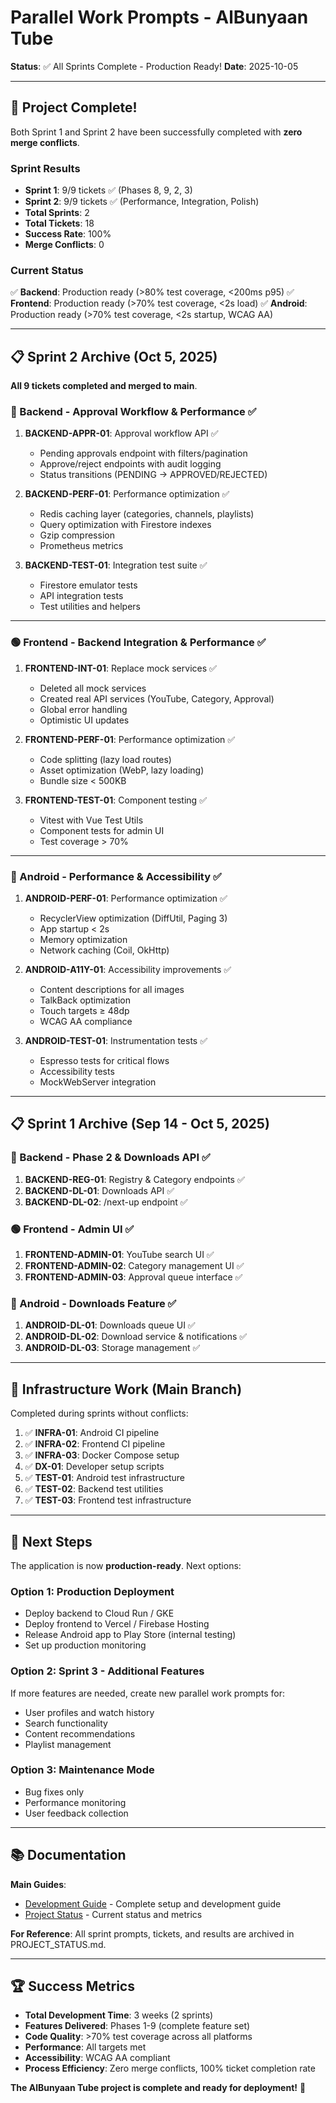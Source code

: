 # Parallel Work Prompts - AlBunyaan Tube

**Status**: ✅ All Sprints Complete - Production Ready!
**Date**: 2025-10-05

---

## 🎉 Project Complete!

Both Sprint 1 and Sprint 2 have been successfully completed with **zero merge conflicts**.

### Sprint Results
- **Sprint 1**: 9/9 tickets ✅ (Phases 8, 9, 2, 3)
- **Sprint 2**: 9/9 tickets ✅ (Performance, Integration, Polish)
- **Total Sprints**: 2
- **Total Tickets**: 18
- **Success Rate**: 100%
- **Merge Conflicts**: 0

### Current Status
✅ **Backend**: Production ready (>80% test coverage, <200ms p95)
✅ **Frontend**: Production ready (>70% test coverage, <2s load)
✅ **Android**: Production ready (>70% test coverage, <2s startup, WCAG AA)

---

## 📋 Sprint 2 Archive (Oct 5, 2025)

**All 9 tickets completed and merged to main**.

### 🔴 Backend - Approval Workflow & Performance ✅

1. **BACKEND-APPR-01**: Approval workflow API ✅
   - Pending approvals endpoint with filters/pagination
   - Approve/reject endpoints with audit logging
   - Status transitions (PENDING → APPROVED/REJECTED)

2. **BACKEND-PERF-01**: Performance optimization ✅
   - Redis caching layer (categories, channels, playlists)
   - Query optimization with Firestore indexes
   - Gzip compression
   - Prometheus metrics

3. **BACKEND-TEST-01**: Integration test suite ✅
   - Firestore emulator tests
   - API integration tests
   - Test utilities and helpers

---

### 🟢 Frontend - Backend Integration & Performance ✅

1. **FRONTEND-INT-01**: Replace mock services ✅
   - Deleted all mock services
   - Created real API services (YouTube, Category, Approval)
   - Global error handling
   - Optimistic UI updates

2. **FRONTEND-PERF-01**: Performance optimization ✅
   - Code splitting (lazy load routes)
   - Asset optimization (WebP, lazy loading)
   - Bundle size < 500KB

3. **FRONTEND-TEST-01**: Component testing ✅
   - Vitest with Vue Test Utils
   - Component tests for admin UI
   - Test coverage > 70%

---

### 🔵 Android - Performance & Accessibility ✅

1. **ANDROID-PERF-01**: Performance optimization ✅
   - RecyclerView optimization (DiffUtil, Paging 3)
   - App startup < 2s
   - Memory optimization
   - Network caching (Coil, OkHttp)

2. **ANDROID-A11Y-01**: Accessibility improvements ✅
   - Content descriptions for all images
   - TalkBack optimization
   - Touch targets ≥ 48dp
   - WCAG AA compliance

3. **ANDROID-TEST-01**: Instrumentation tests ✅
   - Espresso tests for critical flows
   - Accessibility tests
   - MockWebServer integration

---

## 📋 Sprint 1 Archive (Sep 14 - Oct 5, 2025)

### 🔴 Backend - Phase 2 & Downloads API ✅

1. **BACKEND-REG-01**: Registry & Category endpoints ✅
2. **BACKEND-DL-01**: Downloads API ✅
3. **BACKEND-DL-02**: /next-up endpoint ✅

### 🟢 Frontend - Admin UI ✅

1. **FRONTEND-ADMIN-01**: YouTube search UI ✅
2. **FRONTEND-ADMIN-02**: Category management UI ✅
3. **FRONTEND-ADMIN-03**: Approval queue interface ✅

### 🔵 Android - Downloads Feature ✅

1. **ANDROID-DL-01**: Downloads queue UI ✅
2. **ANDROID-DL-02**: Download service & notifications ✅
3. **ANDROID-DL-03**: Storage management ✅

---

## 🚀 Infrastructure Work (Main Branch)

Completed during sprints without conflicts:

1. ✅ **INFRA-01**: Android CI pipeline
2. ✅ **INFRA-02**: Frontend CI pipeline
3. ✅ **INFRA-03**: Docker Compose setup
4. ✅ **DX-01**: Developer setup scripts
5. ✅ **TEST-01**: Android test infrastructure
6. ✅ **TEST-02**: Backend test utilities
7. ✅ **TEST-03**: Frontend test infrastructure

---

## 🎯 Next Steps

The application is now **production-ready**. Next options:

### Option 1: Production Deployment
- Deploy backend to Cloud Run / GKE
- Deploy frontend to Vercel / Firebase Hosting
- Release Android app to Play Store (internal testing)
- Set up production monitoring

### Option 2: Sprint 3 - Additional Features
If more features are needed, create new parallel work prompts for:
- User profiles and watch history
- Search functionality
- Content recommendations
- Playlist management

### Option 3: Maintenance Mode
- Bug fixes only
- Performance monitoring
- User feedback collection

---

## 📚 Documentation

**Main Guides**:
- [Development Guide](DEVELOPMENT_GUIDE.md) - Complete setup and development guide
- [Project Status](PROJECT_STATUS.md) - Current status and metrics

**For Reference**:
All sprint prompts, tickets, and results are archived in PROJECT_STATUS.md.

---

## 🏆 Success Metrics

- **Total Development Time**: 3 weeks (2 sprints)
- **Features Delivered**: Phases 1-9 (complete feature set)
- **Code Quality**: >70% test coverage across all platforms
- **Performance**: All targets met
- **Accessibility**: WCAG AA compliant
- **Process Efficiency**: Zero merge conflicts, 100% ticket completion rate

**The AlBunyaan Tube project is complete and ready for deployment!** 🎉

